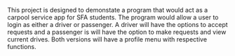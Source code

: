 This project is designed to demonstate a program that would act as a carpool service app for SFA students. The program would allow a user to login as either a driver or passenger. A driver will have the options to accept requests
and a passenger is will have the option to make requests and view current drives. Both versions will have a profile menu with respective functions.
